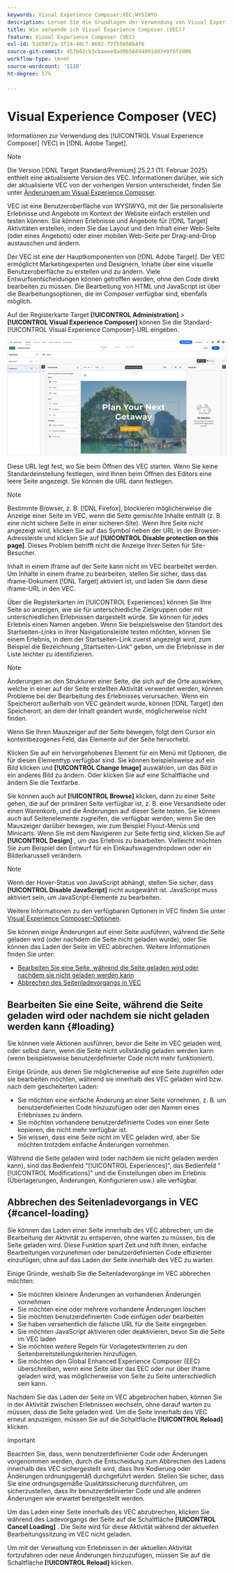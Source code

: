 ```yaml
---
keywords: Visual Experience Composer;VEC;WYSIWYG
description: Lernen Sie die Grundlagen der Verwendung von Visual Experience Composer (VEC) in Adobe Target kennen. VEC ist ein WYSIWYG-Editor, mit dem Sie mühelos personalisierte Erlebnisse erstellen können.
title: Wie verwende ich Visual Experience Composer (VEC)?
feature: Visual Experience Composer (VEC)
exl-id: 51650f2a-1f24-40c7-8692-77f55656b4f6
source-git-commit: 457b02cb3cbaeee8ad9b56844891dd7e9f6f2d86
workflow-type: tm+mt
source-wordcount: '1130'
ht-degree: 57%

---
```


# Visual Experience Composer (VEC)

Informationen zur Verwendung des [!UICONTROL Visual Experience Composer] (VEC) in [!DNL Adobe Target].

>[!NOTE]
>
>Die Version [!DNL Target Standard/Premium] 25.2.1 (11. Februar 2025) enthielt eine aktualisierte Version des VEC. Informationen darüber, wie sich der aktualisierte VEC von der vorherigen Version unterscheidet, finden Sie unter [Änderungen am Visual Experience Composer](/help/main/c-experiences/c-visual-experience-composer/vec-changes.md).

VEC ist eine Benutzeroberfläche von WYSIWYG, mit der Sie personalisierte Erlebnisse und Angebote im Kontext der Website einfach erstellen und testen können. Sie können Erlebnisse und Angebote für [!DNL Target] Aktivitäten erstellen, indem Sie das Layout und den Inhalt einer Web-Seite (oder eines Angebots) oder einer mobilen Web-Seite per Drag-and-Drop austauschen und ändern.

Der VEC ist eine der Hauptkomponenten von [!DNL Adobe Target]. Der VEC ermöglicht Marketingexperten und Designern, Inhalte über eine visuelle Benutzeroberfläche zu erstellen und zu ändern. Viele Entwurfsentscheidungen können getroffen werden, ohne den Code direkt bearbeiten zu müssen. Die Bearbeitung von HTML und JavaScript ist über die Bearbeitungsoptionen, die im Composer verfügbar sind, ebenfalls möglich.

Auf der Registerkarte Target **[!UICONTROL Administration]** > **[!UICONTROL Visual Experience Composer]** können Sie die Standard-[!UICONTROL Visual Experience Composer]-URL eingeben.

![VEC hervorgehoben](/help/main/c-experiences/c-visual-experience-composer/assets/vec-highlight-refresh.png)

Diese URL legt fest, wo Sie beim Öffnen des VEC starten. Wenn Sie keine Standardeinstellung festlegen, wird Ihnen beim Öffnen des Editors eine leere Seite angezeigt. Sie können die URL dann festlegen.

>[!NOTE]
>
>Bestimmte Browser, z. B. [!DNL Firefox], blockieren möglicherweise die Anzeige einer Seite im VEC, wenn die Seite gemischte Inhalte enthält (z. B. eine nicht sichere Seite in einer sicheren Site). Wenn Ihre Seite nicht angezeigt wird, klicken Sie auf das Symbol neben der URL in der Browser-Adressleiste und klicken Sie auf **[!UICONTROL Disable protection on this page]**. Dieses Problem betrifft nicht die Anzeige Ihrer Seiten für Site-Besucher.

Inhalt in einem iframe auf der Seite kann nicht im VEC bearbeitet werden. Um Inhalte in einem iframe zu bearbeiten, stellen Sie sicher, dass das iframe-Dokument [!DNL Target] aktiviert ist, und laden Sie dann diese iframe-URL in den VEC.

Über die Registerkarten im [!UICONTROL Experiences] können Sie Ihre Seite so anzeigen, wie sie für unterschiedliche Zielgruppen oder mit unterschiedlichen Erlebnissen dargestellt würde. Sie können für jedes Erlebnis einen Namen angeben. Wenn Sie beispielsweise den Standort des Startseiten-Links in Ihrer Navigationsleiste testen möchten, können Sie einem Erlebnis, in dem der Startseiten-Link zuerst angezeigt wird, zum Beispiel die Bezeichnung „Startseiten-Link“ geben, um die Erlebnisse in der Liste leichter zu identifizieren.

>[!NOTE]
>
>Änderungen an den Strukturen einer Seite, die sich auf die Orte auswirken, welche in einer auf der Seite erstellten Aktivität verwendet werden, können Probleme bei der Bearbeitung des Erlebnisses verursachen. Wenn ein Speicherort außerhalb von VEC geändert wurde, können [!DNL Target] den Speicherort, an dem der Inhalt geändert wurde, möglicherweise nicht finden.

Wenn Sie Ihren Mauszeiger auf der Seite bewegen, folgt dem Cursor ein kontextbezogenes Feld, das Elemente auf der Seite hervorhebt.

<!--Click the **[!UICONTROL Overlays]** icon to change the way the highlight displays. For example, you can choose to highlight only images, links, regional mboxes, modifications, or JavaScript. You can change the color of the highlight. You can also specify a highlight color and type of fill used to highlight different element types.

![Change Overlay settings](/help/main/c-experiences/c-visual-experience-composer/assets/change-overlay.png)-->

Klicken Sie auf ein hervorgehobenes Element für ein Menü mit Optionen, die für diesen Elementtyp verfügbar sind. Sie können beispielsweise auf ein Bild klicken und **[!UICONTROL Change Image]** auswählen, um das Bild in ein anderes Bild zu ändern. Oder klicken Sie auf eine Schaltfläche und ändern Sie die Textfarbe.

Sie können auch auf **[!UICONTROL Browse]** klicken, dann zu einer Seite gehen, die auf der primären Seite verfügbar ist, z. B. eine Versandseite oder einen Warenkorb, und die Änderungen auf dieser Seite testen. Sie können auch auf Seitenelemente zugreifen, die verfügbar werden, wenn Sie den Mauszeiger darüber bewegen, wie zum Beispiel Flyout-Menüs und Minicarts. Wenn Sie mit dem Navigieren zur Seite fertig sind, klicken Sie auf **[!UICONTROL Design]** , um das Erlebnis zu bearbeiten. Vielleicht möchten Sie zum Beispiel den Entwurf für ein Einkaufswagendropdown oder ein Bilderkarussell verändern.

>[!NOTE]
>
>Wenn der Hover-Status von JavaScript abhängt, stellen Sie sicher, dass **[!UICONTROL Disable JavaScript]** nicht ausgewählt ist. JavaScript muss aktiviert sein, um JavaScript-Elemente zu bearbeiten.

Weitere Informationen zu den verfügbaren Optionen in VEC finden Sie unter [Visual Experience Composer-Optionen](/help/main/c-experiences/c-visual-experience-composer/viztarget-options.md#reference_3BD1BEEAFA584A749ED2D08F14732E81).

Sie können einige Änderungen auf einer Seite ausführen, während die Seite geladen wird (oder nachdem die Seite nicht geladen wurde), oder Sie können das Laden der Seite im VEC abbrechen. Weitere Informationen finden Sie unter:

* [Bearbeiten Sie eine Seite, während die Seite geladen wird oder nachdem sie nicht geladen werden kann](#loading)
* [Abbrechen des Seitenladevorgangs in VEC](#cancel-loading)

## Bearbeiten Sie eine Seite, während die Seite geladen wird oder nachdem sie nicht geladen werden kann {#loading}

Sie können viele Aktionen ausführen, bevor die Seite im VEC geladen wird, oder selbst dann, wenn die Seite nicht vollständig geladen werden kann (wenn beispielsweise benutzerdefinierter Code nicht mehr funktioniert).

Einige Gründe, aus denen Sie möglicherweise auf eine Seite zugreifen oder sie bearbeiten möchten, während sie innerhalb des VEC geladen wird bzw. nach dem gescheiterten Laden:

* Sie möchten eine einfache Änderung an einer Seite vornehmen, z. B. um benutzerdefinierten Code hinzuzufügen oder den Namen eines Erlebnisses zu ändern.
* Sie möchten vorhandene benutzerdefinierte Codes von einer Seite kopieren, die nicht mehr verfügbar ist.
* Sie wissen, dass eine Seite nicht im VEC geladen wird, aber Sie möchten trotzdem einfache Änderungen vornehmen.

Während die Seite geladen wird (oder nachdem sie nicht geladen werden kann), sind das Bedienfeld &quot;[!UICONTROL Experiences]&quot;, das Bedienfeld &quot;[!UICONTROL Modifications]&quot; und die Einstellungen oben im Erlebnis (Überlagerungen, Änderungen, Konfigurieren usw.) alle verfügbar.

## Abbrechen des Seitenladevorgangs in VEC {#cancel-loading}

Sie können das Laden einer Seite innerhalb des VEC abbrechen, um die Bearbeitung der Aktivität zu entsperren, ohne warten zu müssen, bis die Seite geladen wird. Diese Funktion spart Zeit und hilft Ihnen, einfache Bearbeitungen vorzunehmen oder benutzerdefinierten Code effizienter einzufügen, ohne auf das Laden der Seite innerhalb des VEC zu warten.

Einige Gründe, weshalb Sie die Seitenladevorgänge im VEC abbrechen möchten:

* Sie möchten kleinere Änderungen an vorhandenen Änderungen vornehmen
* Sie möchten eine oder mehrere vorhandene Änderungen löschen
* Sie möchten benutzerdefinierten Code einfügen oder bearbeiten
* Sie haben versehentlich die falsche URL für die Seite eingegeben.
* Sie möchten JavaScript aktivieren oder deaktivieren, bevor Sie die Seite im VEC laden
* Sie möchten weitere Regeln für Vorlagetestkriterien zu den Seitenbereitstellungskriterien hinzufügen.
* Sie möchten den Global Enhanced Experience Composer (EEC) überschreiben, wenn eine Seite über das EEC oder nur über iframe geladen wird, was möglicherweise von Seite zu Seite unterschiedlich sein kann.

Nachdem Sie das Laden der Seite im VEC abgebrochen haben, können Sie in der Aktivität zwischen Erlebnissen wechseln, ohne darauf warten zu müssen, dass die Seite geladen wird. Um die Seite innerhalb des VEC erneut anzuzeigen, müssen Sie auf die Schaltfläche **[!UICONTROL Reload]** klicken.

>[!IMPORTANT]
>
>Beachten Sie, dass, wenn benutzerdefinierter Code oder Änderungen vorgenommen werden, durch die Entscheidung zum Abbrechen des Ladens innerhalb des VEC sichergestellt wird, dass Ihre Kodierung oder Änderungen ordnungsgemäß durchgeführt werden. Stellen Sie sicher, dass Sie eine ordnungsgemäße Qualitätssicherung durchführen, um sicherzustellen, dass Ihr benutzerdefinierter Code und alle anderen Änderungen wie erwartet bereitgestellt werden.

Um das Laden einer Seite innerhalb des VEC abzubrechen, klicken Sie während des Ladevorgangs der Seite auf die Schaltfläche **[!UICONTROL Cancel Loading]** . Die Seite wird für diese Aktivität während der aktuellen Bearbeitungssitzung im VEC nicht geladen.

Um mit der Verwaltung von Erlebnissen in der aktuellen Aktivität fortzufahren oder neue Änderungen hinzuzufügen, müssen Sie auf die Schaltfläche **[!UICONTROL Reload]** klicken.
